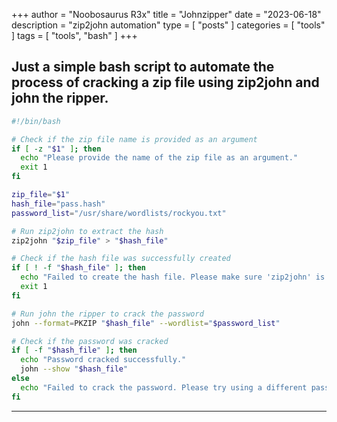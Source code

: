 +++
author = "Noobosaurus R3x"
title = "Johnzipper"
date = "2023-06-18"
description = "zip2john automation"
type = [
    "posts"
]
categories = [
    "tools"
]
tags = [
    "tools",
    "bash"
]
+++

Just a simple bash script to automate the process of cracking a zip file using zip2john and john the ripper.
---
```bash
#!/bin/bash

# Check if the zip file name is provided as an argument
if [ -z "$1" ]; then
  echo "Please provide the name of the zip file as an argument."
  exit 1
fi

zip_file="$1"
hash_file="pass.hash"
password_list="/usr/share/wordlists/rockyou.txt"

# Run zip2john to extract the hash
zip2john "$zip_file" > "$hash_file"

# Check if the hash file was successfully created
if [ ! -f "$hash_file" ]; then
  echo "Failed to create the hash file. Please make sure 'zip2john' is installed and accessible."
  exit 1
fi

# Run john the ripper to crack the password
john --format=PKZIP "$hash_file" --wordlist="$password_list"

# Check if the password was cracked
if [ -f "$hash_file" ]; then
  echo "Password cracked successfully."
  john --show "$hash_file"
else
  echo "Failed to crack the password. Please try using a different password list or check if 'john the ripper' is installed and accessible."
fi
```
---